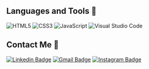 
## Languages and Tools 🧰
![HTML5](https://img.shields.io/badge/-HTML5-%23E44D27?style=flat-square&logo=html5&logoColor=ffffff)
![CSS3](https://img.shields.io/badge/-CSS3-%231572B6?style=flat-square&logo=css3)
![JavaScript](https://img.shields.io/badge/-JavaScript-%yellow?style=flat-square&logo=javascript)
![Visual Studio Code](https://img.shields.io/badge/Visual_Studio_Code-007ACC?style=flat-square&logo=Visual-Studio-Code&logoColor=white)
  
##  Contact Me :speech_balloon:
[![Linkedin Badge](https://img.shields.io/badge/-Rodolfo_Correia-blue?style=flat-square&logo=Linkedin&logoColor=white&link=https://www.linkedin.com/in/rodolfo-correia-81331219a/)](https://www.linkedin.com/in/rodolfo-correia-81331219a/) [![Gmail Badge](https://img.shields.io/badge/-rodolfo.correia02@gmail.com-c14438?style=flat-square&logo=Gmail&logoColor=white&link=mailto:rodolfo.correia02@gmail.com)](mailto:rodolfo.correia02@gmail.com) [![Instagram Badge](https://img.shields.io/badge/-@rodolfinho__c-e4405f?style=flat-square&labelColor=f94877&logo=instagram&logoColor=white&link=https://www.instagram.com/rodolfinho_c/)](https://www.instagram.com/rodolfinho_c/)
